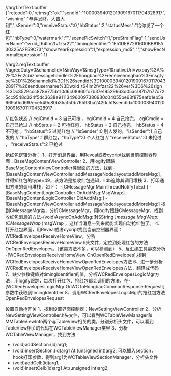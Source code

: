 
//arg1.retText.buffer
{"retcode":0,"retmsg":"ok","sendId":"1000039401201909167011704328917","wishing":"恭喜发财，大吉大利","isSender":0,"receiveStatus":0,"hbStatus":2,"statusMess":"给你发了一个红包","hbType":0,"watermark":"","scenePicSwitch":1,"preStrainFlag":1,"sendUserName":"wxid_t64lm2fvfzsr22","timingIdentifier":"E51DEB7261600BB81FA30325A2F59C73","showYearExpression":1,"expression_md5":"","showRecNormalExpression":1}

//arg2.reqText.buffer
//agreeDuty=0&channelId=1&inWay=1&msgType=1&nativeUrl=wxpay%3A%2F%2Fc2cbizmessagehandler%2Fhongbao%2Freceivehongbao%3Fmsgtype%3D1%26channelid%3D1%26sendid%3D1000039401201909167011704328917%26sendusername%3Dwxid_t64lm2fvfzsr22%26ver%3D6%26sign%3Dc8529ccc878e775b110d6c08960fc7b37e19529663d05ac187b7b77c725cc9548d324f5dc3638e911134960097380930c04055be63f875eafb1eb5a669a0cd697ece549c80b35af50b76593ba2420c5f&sendId=1000039401201909167011704328917


// 红包状态
// cgiCmdid = 3 自己可抢 ，cgiCmdid = 4 自己抢完， cgiCmdid = 自己已抢过
// hbStatus = 2 可抢红包， hbStatus = 2 自己抢完， hbStatus = 4 不可抢 ，"hbStatus":5 过期红包
// "isSender":0 别人发的，"isSender":1 自己发的
// "hbType":1 群红包，"hbType":0 个人红包
// "receiveStatus":0 未抢过 ， "receiveStatus":2 已抢过


抢红包逻辑分析：
1、打开消息界面，用Reveal或者cycript找到当前控制器界面：BaseMsgContentViewController
2、用logify跟踪BaseMsgContentViewController类里面的方法，找到-[BaseMsgContentViewController addMessageNode:layout:addMoreMsg:]，并得知红包的type=49，该方法是接收红包通知，lldb追踪其调用堆栈
3、打印通知方法的调用堆栈，如下：
-[CMessageMgr MainThreadNotifyToExt:]
-[BaseMsgContentLogicController OnAddMsg:MsgWrap:]
-[BaseMsgContentLogicController DidAddMsg:]
-[BaseMsgContentViewController addMessageNode:layout:addMoreMsg:]
找到CMessageMgr类，分析CMessageMgr，用logify跟踪CMessageMgr，找到收红包消息的方法-(void)AsyncOnAddMsg:(NSString *)message MsgWrap:(CMessageWrap* )msgWrap ，这样当消息一到来就能实现自动抢红包了。
4、打开红包界面，用Reveal或者cycript找到当前控制器界面：WCRedEnvelopesReceiveHomeView，分析WCRedEnvelopesReceiveHomeView.h头文件，定位到处理红包的方法OnOpenRedEnvelopes。（该类方法不多，可以猜测到）
5、反汇编工具静态分析 -[WCRedEnvelopesReceiveHomeView OnOpenRedEnvelopes],找到WCRedEnvelopesReceiveHomeViewOpenRedEnvelopes方法
6、进一步分析WCRedEnvelopesReceiveHomeViewOpenRedEnvelopes方法，翻译成代码
7、缺少参数键值对timingIdentifier的值，分析WCRedEnvelopesLogicMgr方法，用logify跟踪，每次打开红包、抢红包都会调用的方法，在-[WCRedEnvelopesLogicMgr OnWCToHongbaoCommonResponse:Request:]参数中获取到timingIdentifier
8、调用WCRedEnvelopesLogicMgr的抢红包方法OpenRedEnvelopesRequest

设置自动抢开关
1、找到设置界面控制器：NewSettingViewController
2、分析NewSettingViewController.h头文件，可以看到WCTableViewManager和MMTableViewInfo两个与TableView相关的类，分别分析头文件，可以看到TableView相关的代码在WCTableViewManager类里
3、分析WCTableViewManager，找到方法
- (void)addSection:(id)arg1;
- (void)insertSection:(id)arg1 At:(unsigned int)arg2;
可以插入section，hook打印参数，得到arg1为WCTableViewSectionManager，分析头文件
- (void)addCell:(id)arg1;
- (void)insertCell:(id)arg1 At:(unsigned int)arg2;


